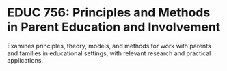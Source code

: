 # EDUC 756: Principles and Methods in Parent Education and Involvement

Examines principles, theory, models, and methods for work with parents and families in educational settings, with relevant research and practical applications.